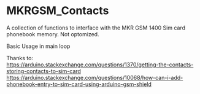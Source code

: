 # MKRGSM_Contacts
A collection of functions to interface with the MKR GSM 1400 Sim card phonebook memory. Not optomized. 

Basic Usage in main loop 


Thanks to:<br>
https://arduino.stackexchange.com/questions/1370/getting-the-contacts-storing-contacts-to-sim-card<br>
https://arduino.stackexchange.com/questions/10068/how-can-i-add-phonebook-entry-to-sim-card-using-arduino-gsm-shield
